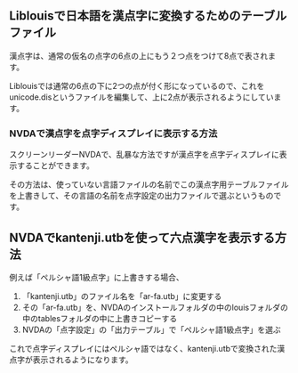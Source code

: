 ﻿## Liblouisで日本語を漢点字に変換するためのテーブルファイル

漢点字は、通常の仮名の点字の6点の上にもう２つ点をつけて8点で表されます。

Liblouisでは通常の6点の下に2つの点が付く形になっているので、これをunicode.disというファイルを編集して、上に2点が表示されるようにしています。

### NVDAで漢点字を点字ディスプレイに表示する方法

スクリーンリーダーNVDAで、乱暴な方法ですが漢点字を点字ディスプレイに表示することができます。

その方法は、使っていない言語ファイルの名前でこの漢点字用テーブルファイルを上書きして、その言語の名前を点字設定の出力ファイルで選ぶというものです。

## NVDAでkantenji.utbを使って六点漢字を表示する方法

例えば「ペルシャ語1級点字」に上書きする場合、

1. 「kantenji.utb」のファイル名を「ar-fa.utb」に変更する
2. その「ar-fa.utb」を、NVDAのインストールフォルダの中のlouisフォルダの中のtablesフォルダの中に上書きコピーする
3. NVDAの「点字設定」の「出力テーブル」で「ペルシャ語1級点字」を選ぶ

これで点字ディスプレイにはペルシャ語ではなく、kantenji.utbで変換された漢点字が表示されるようになります。

